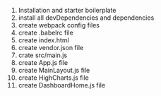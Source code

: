 1. Installation and starter boilerplate
  1. install all devDependencies and dependencies
  2. create webpack config files
  3. create .babelrc file
  4. create index.html
  5. create vendor.json file
  6. crate src/main.js
  7. create App.js file
  8. create MainLayout.js file
  9. create HighCharts.js file
  10. create DashboardHome.js file